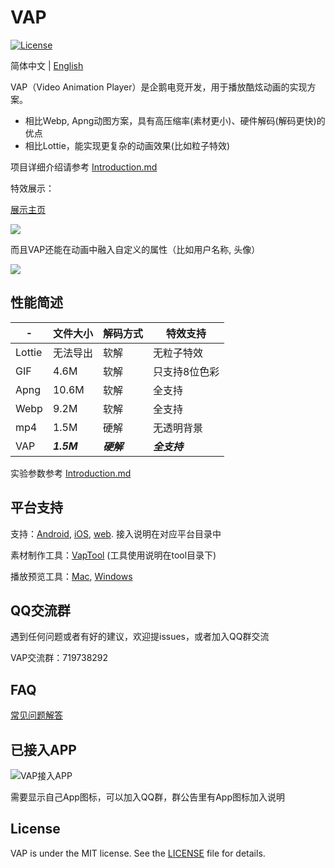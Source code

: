 # VAP

[![License](https://img.shields.io/badge/license-MIT-blue.svg?style=flat)](http://opensource.org/licenses/MIT)

简体中文 | [English](./README_en.md)

VAP（Video Animation Player）是企鹅电竞开发，用于播放酷炫动画的实现方案。

* 相比Webp, Apng动图方案，具有高压缩率(素材更小)、硬件解码(解码更快)的优点
* 相比Lottie，能实现更复杂的动画效果(比如粒子特效)


项目详细介绍请参考 [Introduction.md](./Introduction.md)


特效展示：

[展示主页](https://egame.qq.com/vap)

![](./images/anim1.gif)

而且VAP还能在动画中融入自定义的属性（比如用户名称, 头像）

![](./images/anim2.gif)



## 性能简述


-|文件大小|解码方式|特效支持
---|---|---|---
Lottie|无法导出|软解|无粒子特效
GIF|4.6M|软解|只支持8位色彩
Apng|10.6M|软解|全支持
Webp|9.2M|软解|全支持
mp4|1.5M|硬解|无透明背景
VAP|***1.5M***|***硬解***|***全支持***


实验参数参考 [Introduction.md](./Introduction.md)


## 平台支持

支持：[Android](./Android), [iOS](./iOS), [web](./web). 接入说明在对应平台目录中

素材制作工具：[VapTool](./tool) (工具使用说明在tool目录下)

播放预览工具：[Mac](https://github.com/Tencent/vap/releases/download/VapPreview1.1.0/vap-player-1.1.0.dmg), [Windows](https://github.com/Tencent/vap/releases/download/VapPreview1.1.0/vap-player_1.1.0.exe)


## QQ交流群

遇到任何问题或者有好的建议，欢迎提issues，或者加入QQ群交流

VAP交流群：719738292


## FAQ

[常见问题解答](https://github.com/Tencent/vap/wiki/FAQ)


## 已接入APP

![VAP接入APP](https://user-images.githubusercontent.com/3285051/154878162-a8ec214b-4d39-4628-b1b7-6fb9089cc7c4.png)



需要显示自己App图标，可以加入QQ群，群公告里有App图标加入说明

## License

VAP is under the MIT license. See the [LICENSE](./LICENSE.txt) file for details.
